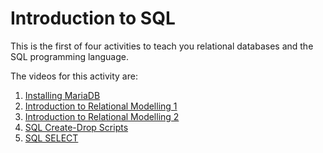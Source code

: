 # Introduction to SQL

This is the first of four activities to teach you relational databases and the SQL programming language.

The videos for this activity are:

  1. [Installing MariaDB](https://ams-hsta-ims-ond.mediasite.com/MediasiteDeliver/vol01/bristoluniversity/MP4Video/429083c5-b684-4d31-9b8b-44a8cd235423.mp4/QualityLevels(699000))
  2. [Introduction to Relational Modelling 1](https://ams-hsta-ims-ond.mediasite.com/MediasiteDeliver/vol01/bristoluniversity/MP4Video/ad6c51a3-c7ee-4143-875c-7b400815c61d.mp4/QualityLevels(699000))
  3. [Introduction to Relational Modelling 2](https://ams-hsta-ims-ond.mediasite.com/MediasiteDeliver/vol01/bristoluniversity/MP4Video/aaaf526a-eb05-44d8-b25f-55fa121ef494.mp4/QualityLevels(699000))
  4. [SQL Create-Drop Scripts](https://ams-hsta-ims-ond.mediasite.com/MediasiteDeliver/vol01/bristoluniversity/MP4Video/54d63f28-708e-406d-a774-45570ca38e88.mp4/QualityLevels(699000))
  5. [SQL SELECT](https://ams-hsta-ims-ond.mediasite.com/MediasiteDeliver/vol01/bristoluniversity/MP4Video/b71c5518-25fb-4b94-920d-293bef725846.mp4/QualityLevels(699000))
